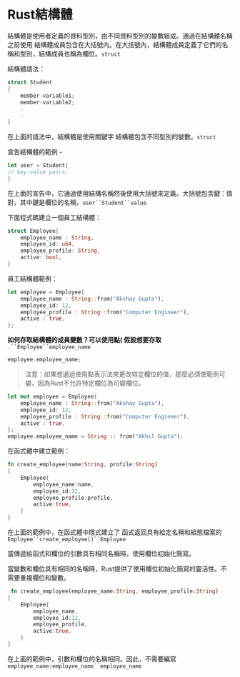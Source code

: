 # Rust結構體

結構體是使用者定義的資料型別，由不同資料型別的變數組成。通過在結構體名稱之前使用 結構體成員包含在大括號內。在大括號內，結構體成員定義了它們的名稱和型別，結構成員也稱為欄位。`struct`

結構體語法：

```rust
struct Student  
{  
    member-variable1;  
    member-variable2;  
    .  
    .  
}
```

在上面的語法中，結構體是使用關鍵字 結構體包含不同型別的變數。`struct`

宣告結構體的範例 -

```rust
let user = Student{  
// key:value pairs;  
}
```

在上面的宣告中，它通過使用結構名稱然後使用大括號來定義。大括號包含鍵：值對，其中鍵是欄位的名稱，`user``Student``value`

下面程式碼建立一個員工結構體：

```rust
struct Employee{  
    employee_name : String,  
    employee_id: u64,  
    employee_profile: String,  
    active: bool,  
}
```

員工結構體範例：

```rust
let employee = Employee{  
    employee_name : String::from("Akshay Gupta"),  
    employee_id: 12,  
    employee_profile : String::from("Computer Engineer"),  
    active : true,  
};
```

**如何存取結構體的成員變數？可以使用點( 假設想要存取**
`.``Employee``employee_name`

```rust
employee.employee_name;
```

> 注意：如果想通過使用點表示法來更改特定欄位的值，那麼必須使範例可變，因為Rust不允許特定欄位為可變欄位。

```rust
let mut employee = Employee{  
    employee_name : String::from("Akshay Gupta"),  
    employee_id: 12,  
    employee_profile : String::from("Computer Engineer"),  
    active : true,  
};  
employee.employee_name = String :: from("Akhil Gupta");
```

在函式體中建立範例：

```rust
fn create_employee(name:String, profile:String)  
{  
    Employee{  
        employee_name:name,  
        employee_id:12,  
        employee_profile:profile,  
        active:true,  
    }  
}
```

在上面的範例中，在函式體中隱式建立了 函式返回具有給定名稱和組態檔案的`Employee``create_employee()``Employee`

當傳遞給函式和欄位的引數具有相同名稱時，使用欄位初始化簡寫。

當變數和欄位具有相同的名稱時，Rust提供了使用欄位初始化簡寫的靈活性。不需要重複欄位和變數。

```rust
 fn create_employee(employee_name:String, employee_profile:String)  
{  
    Employee{  
        employee_name,  
        employee_id:12,  
        employee_profile,  
        active:true,  
    }  
}
```

在上面的範例中，引數和欄位的名稱相同。因此，不需要編寫`employee_name:employee_name``employee_name`
